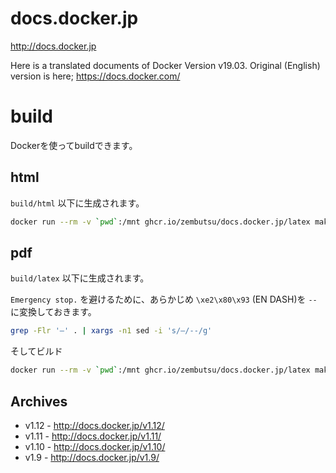 # docs.docker.jp

http://docs.docker.jp

Here is a translated documents  of Docker Version v19.03. 
Original (English) version is here; https://docs.docker.com/ 

# build

Dockerを使ってbuildできます。

## html

`build/html` 以下に生成されます。

```sh
docker run --rm -v `pwd`:/mnt ghcr.io/zembutsu/docs.docker.jp/latex make clean html
```

## pdf

`build/latex` 以下に生成されます。

`Emergency stop.` を避けるために、あらかじめ `\xe2\x80\x93` (EN DASH)を `--` に変換しておきます。

```sh
grep -Flr '–' . | xargs -n1 sed -i 's/–/--/g'
```

そしてビルド

```sh
docker run --rm -v `pwd`:/mnt ghcr.io/zembutsu/docs.docker.jp/latex make clean latexpdfja
```

## Archives

* v1.12 - http://docs.docker.jp/v1.12/
* v1.11 - http://docs.docker.jp/v1.11/
* v1.10 - http://docs.docker.jp/v1.10/
* v1.9 - http://docs.docker.jp/v1.9/
